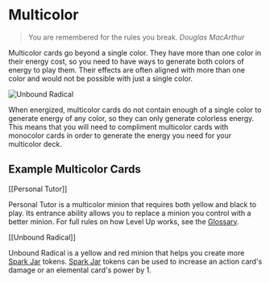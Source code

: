 # Multicolor

> You are remembered for the rules you break.
> <cite>Douglas MacArthur</cite>

Multicolor cards go beyond a single color. They have more than one color in their energy cost, so you need to have ways to generate both colors of energy to play them. Their effects are often aligned with more than one color and would not be possible with just a single color.

![Unbound Radical](https://s3.amazonaws.com/assets1.orbsccg.com/prod/cards/art/59X.jpg)

When energized, multicolor cards do not contain enough of a single color to generate energy of any color, so they can only generate colorless energy. This means that you will need to compliment multicolor cards with monocolor cards in order to generate the energy you need for your multicolor deck.

[//]: # 'curious why is that, maybe some kind of other things like enters tapped? if that is something possible?'

## Example Multicolor Cards

[[Personal Tutor]]

Personal Tutor is a multicolor minion that requires both yellow and black to play. Its entrance ability allows you to replace a minion you control with a better minion. For full rules on how Level Up works, see the [Glossary](/wiki/rules/glossary).

[[Unbound Radical]]

Unbound Radical is a yellow and red minion that helps you create more [Spark Jar](../rules/glossary.md#spark-jars) tokens. [Spark Jar](../rules/glossary.md#spark-jars) tokens can be used to increase an action card's damage or an elemental card's power by 1.
